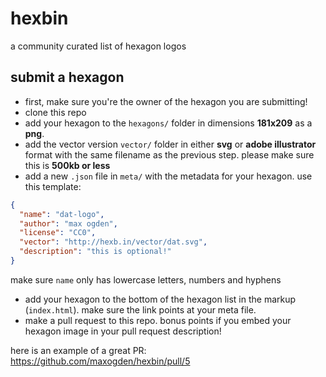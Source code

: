 # hexbin

a community curated list of hexagon logos

## submit a hexagon

- first, make sure you're the owner of the hexagon you are submitting!
- clone this repo
- add your hexagon to the `hexagons/` folder in dimensions **181x209** as a **png**.
- add the vector version `vector/` folder in either **svg** or **adobe illustrator** format with the same filename as the previous step. please make sure this is **500kb or less**
- add a new `.json` file in `meta/` with the metadata for your hexagon. use this template:

```json
{
  "name": "dat-logo",
  "author": "max ogden",
  "license": "CC0",
  "vector": "http://hexb.in/vector/dat.svg",
  "description": "this is optional!"
}
```

make sure `name` only has lowercase letters, numbers and hyphens

- add your hexagon to the bottom of the hexagon list in the markup (`index.html`). make sure the link points at your meta file.
- make a pull request to this repo. bonus points if you embed your hexagon image in your pull request description!

here is an example of a great PR: https://github.com/maxogden/hexbin/pull/5
